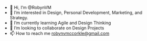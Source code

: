 - 👋 Hi, I’m @RobynVM
- 👀 I’m interested in Design, Personal Development, Marketing, and Strategy.
- 🌱 I’m currently learning Agile and Design Thinking
- 💞️ I’m looking to collaborate on Design Projects
- 📫 How to reach me robynvmccorkle@gmail.com

<!---
RobynVM/RobynVM is a ✨ special ✨ repository because its `README.md` (this file) appears on your GitHub profile.
You can click the Preview link to take a look at your changes.
--->
